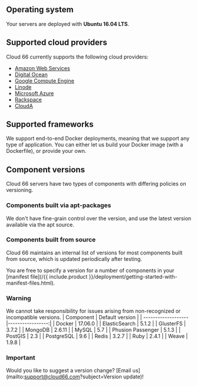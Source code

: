 
## Operating system

Your servers are deployed with **Ubuntu 16.04 LTS**.


## Supported cloud providers

Cloud 66 currently supports the following cloud providers:

*   [Amazon Web Services](/deployment/amazon-web-services-cloud)
*   [Digital Ocean](/deployment/digitalocean-cloud)
*   [Google Compute Engine](/deployment/google-compute-engine-cloud)
*   [Linode](/deployment/linode-cloud)
*   [Microsoft Azure](/deployment/microsoft-azure-cloud)
*   [Rackspace](/deployment/rackspace-cloud)
*   [CloudA](/deployment/cloud-a-cloud)


## Supported frameworks

We support end-to-end Docker deployments, meaning that we support any type of application. You can either let us build your Docker image (with a Dockerfile), or provide your own.


## Component versions

Cloud 66 servers have two types of components with differing policies on versioning.


### Components built via apt-packages

We don't have fine-grain control over the version, and use the latest version available via the apt source.


### Components built from source

Cloud 66 maintains an internal list of versions for most components built from source, which is updated periodically after testing.

You are free to specify a version for a number of components in your [manifest file](/{{ include.product }}/deployment/getting-started-with-manifest-files.html).



### Warning

We cannot take responsibility for issues arising from non-recognized or incompatible versions.
| Component           | Default version  |
| ------------------- |-----------------:|
| Docker      		  |			 17.06.0 |
| ElasticSearch       |   		   5.1.2 |
| GlusterFS 		  |    		   3.7.2 |
| MongoDB      		  |			  2.6.11 |
| MySQL		          |   		     5.7 |
| Phusion Passenger	  |    		   5.1.3 |
| PostGIS      		  |			     2.3 |
| PostgreSQL          |   		     9.6 |
| Redis				  |    		   3.2.7 |
| Ruby      		  |	           2.4.1 |
| Weave			      |   		   1.9.8 |

### Important

Would you like to suggest a version change? [Email us](mailto:support@cloud66.com?subject=Version update)!


